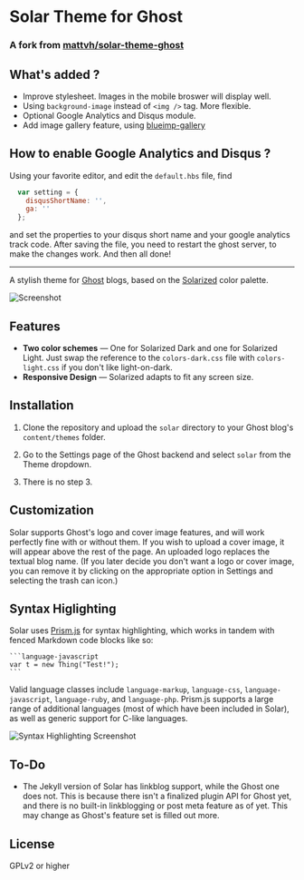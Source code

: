 Solar Theme for Ghost
=====================

### A fork from [mattvh/solar-theme-ghost](https://github.com/mattvh/solar-theme-ghost)

What's added ?
--------

- Improve stylesheet. Images in the mobile broswer will display well.
- Using `background-image` instead of `<img />` tag. More flexible.
- Optional Google Analytics and Disqus module. 
- Add image gallery feature, using [blueimp-gallery](https://github.com/blueimp/Gallery)


How to enable Google Analytics and Disqus ?
--------

Using your favorite editor, and edit the `default.hbs` file, find

```javascript
  var setting = {
    disqusShortName: '',
    ga: ''
  };
```
and set the properties to your disqus short name and your google analytics track code.
After saving the file, you need to restart the ghost server, to make the changes work. And then all done!

----

A stylish theme for [Ghost](http://ghost.org/) blogs, based on the [Solarized](http://ethanschoonover.com/solarized) color palette.

![Screenshot](http://i.imgur.com/P94J69S.png)


Features
--------

* **Two color schemes** — One for Solarized Dark and one for Solarized Light. Just swap the reference to the `colors-dark.css` file with `colors-light.css` if you don't like light-on-dark.
* **Responsive Design** — Solarized adapts to fit any screen size.


Installation
------------

1. Clone the repository and upload the `solar` directory to your Ghost blog's `content/themes` folder.

2. Go to the Settings page of the Ghost backend and select `solar` from the Theme dropdown.

3. There is no step 3.


Customization
-------------

Solar supports Ghost's logo and cover image features, and will work perfectly fine with or without them. If you wish to upload a cover image, it will appear above the rest of the page. An uploaded logo replaces the textual blog name. (If you later decide you don't want a logo or cover image, you can remove it by clicking on the appropriate option in Settings and selecting the trash can icon.)


Syntax Higlighting
------------------

Solar uses [Prism.js](http://prismjs.com) for syntax highlighting, which works in tandem with fenced Markdown code blocks like so:

	```language-javascript
	var t = new Thing("Test!");
	```

Valid language classes include `language-markup`, `language-css`, `language-javascript`, `language-ruby`, and `language-php`. Prism.js supports a large range of additional languages (most of which have been included in Solar), as well as generic support for C-like languages.

![Syntax Highlighting Screenshot](http://i.imgur.com/yKQqTz1.png)


To-Do
-----

* The Jekyll version of Solar has linkblog support, while the Ghost one does not. This is because there isn't a finalized plugin API for Ghost yet, and there is no built-in linkblogging or post meta feature as of yet. This may change as Ghost's feature set is filled out more.


License
-------

GPLv2 or higher